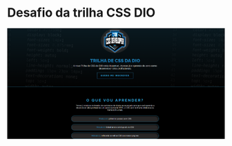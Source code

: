 # Desafio da trilha CSS DIO 
<img src="https://raw.githubusercontent.com/DaniAlves27/Trilha-CSS/main/assets/images/tela.png"> 
